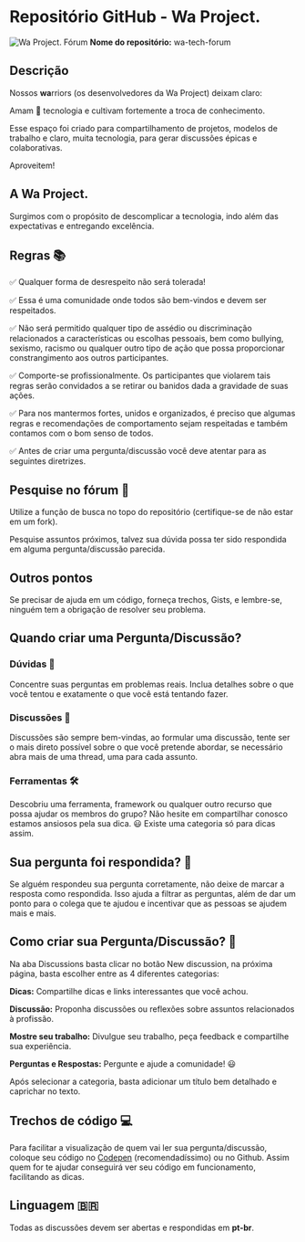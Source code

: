  # Repositório GitHub - Wa Project.
![Wa Project. Fórum](https://i.imgur.com/cNdiTH9.png)
**Nome do repositório:** wa-tech-forum
## Descrição
Nossos **wa**rriors (os desenvolvedores da Wa Project) deixam claro:

Amam 💙 tecnologia e cultivam fortemente a troca de conhecimento.

Esse espaço foi criado para compartilhamento de projetos, modelos de trabalho e claro, muita tecnologia, para gerar discussões épicas e colaborativas.

Aproveitem!
## A Wa Project.
Surgimos com o propósito de descomplicar a tecnologia, indo além das expectativas e entregando excelência.
## Regras 📚
✅ Qualquer forma de desrespeito não será tolerada!

✅ Essa é uma comunidade onde todos são bem-vindos e devem ser respeitados.

✅ Não será permitido qualquer tipo de assédio ou discriminação relacionados a características ou escolhas pessoais, bem como bullying, sexismo, racismo ou qualquer outro tipo de ação que possa proporcionar constrangimento aos outros participantes.

✅ Comporte-se profissionalmente. Os participantes que violarem tais regras serão convidados a se retirar ou banidos dada a gravidade de suas ações.

✅ Para nos mantermos fortes, unidos e organizados, é preciso que algumas regras e recomendações de comportamento sejam respeitadas e também contamos com o bom senso de todos.

✅ Antes de criar uma pergunta/discussão você deve atentar para as seguintes diretrizes.
## Pesquise no fórum 🔎
Utilize a função de busca no topo do repositório (certifique-se de não estar em um fork).

Pesquise assuntos próximos, talvez sua dúvida possa ter sido respondida em alguma pergunta/discussão parecida.
## Outros pontos
Se precisar de ajuda em um código, forneça trechos, Gists, e lembre-se, ninguém tem a obrigação de resolver seu problema.
## Quando criar uma Pergunta/Discussão?
### Dúvidas 🔦
Concentre suas perguntas em problemas reais. Inclua detalhes sobre o que você tentou e exatamente o que você está tentando fazer.
### Discussões 💬
Discussões são sempre bem-vindas, ao formular uma discussão, tente ser o mais direto possível sobre o que você pretende abordar, se necessário abra mais de uma thread, uma para cada assunto.
### Ferramentas 🛠
Descobriu uma ferramenta, framework ou qualquer outro recurso que possa ajudar os membros do grupo? Não hesite em compartilhar conosco estamos ansiosos pela sua dica. 😃 Existe uma categoria só para dicas assim.
## Sua pergunta foi respondida? 📓
Se alguém respondeu sua pergunta corretamente, não deixe de marcar a resposta como respondida. Isso ajuda a filtrar as perguntas, além de dar um ponto para o colega que te ajudou e incentivar que as pessoas se ajudem mais e mais.
## Como criar sua Pergunta/Discussão? 📝
Na aba Discussions basta clicar no botão New discussion, na próxima página, basta escolher entre as 4 diferentes categorias:

**Dicas:** Compartilhe dicas e links interessantes que você achou.

**Discussão:** Proponha discussões ou reflexões sobre assuntos relacionados à profissão.

**Mostre seu trabalho:** Divulgue seu trabalho, peça feedback e compartilhe sua experiência.

**Perguntas e Respostas:** Pergunte e ajude a comunidade! 😃

Após selecionar a categoria, basta adicionar um título bem detalhado e caprichar no texto.
## Trechos de código 💻
Para facilitar a visualização de quem vai ler sua pergunta/discussão, coloque seu código no [Codepen](https://codepen.io/) (recomendadíssimo) ou no Github. Assim quem for te ajudar conseguirá ver seu código em funcionamento, facilitando as dicas.
## Linguagem 🇧🇷
Todas as discussões devem ser abertas e respondidas em **pt-br**.